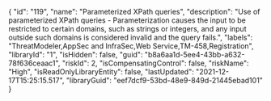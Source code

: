 {
  "id": "119",
  "name": "Parameterized XPath queries",
  "description": "Use of parameterized XPath queries - Parameterization causes the input to be restricted to certain domains, such as strings or integers, and any input outside such domains is considered invalid and the query fails.",
  "labels": "ThreatModeler,AppSec and InfraSec,Web Service,TM-458,Registration",
  "libraryId": "1",
  "isHidden": false,
  "guid": "b8a6aa1d-5ee4-43bb-a632-78f636ceaac1",
  "riskId": 2,
  "isCompensatingControl": false,
  "riskName": "High",
  "isReadOnlyLibraryEntity": false,
  "lastUpdated": "2021-12-17T15:25:15.517",
  "libraryGuid": "eef7dcf9-53bd-48e9-849d-21445ebad101"
}